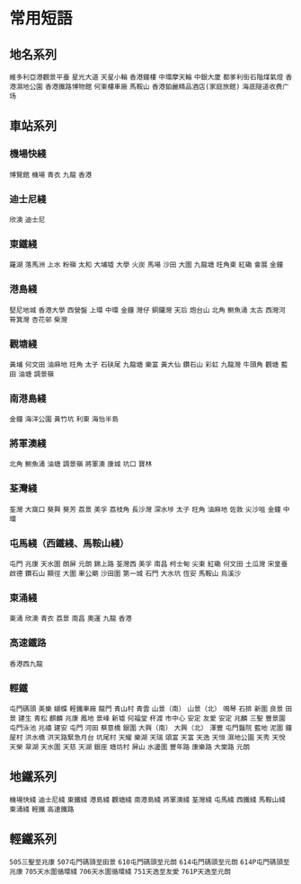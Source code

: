 # 常用短語
## 地名系列
`維多利亞港觀景平臺`
`星光大道`
`天星小輪`
`香港鐘樓`
`中環摩天輪`
`中銀大廈`
`都爹利街石階煤氣燈`
`香港濕地公園`
`香港鐵路博物館`
`何東樓車廠`
`馬鞍山`
`香港鉑麗精品酒店(家庭旅館)`
`海底隧道收费广场`
## 車站系列
### 機場快綫
`博覽館`
`機場`
`青衣`
`九龍`
`香港`
### 迪士尼綫
`欣澳`
`迪士尼`
### 東鐵綫
`羅湖`
`落馬洲`
`上水`
`粉嶺`
`太和`
`大埔墟`
`大學`
`火炭`
`馬場`
`沙田`
`大圍`
`九龍塘`
`旺角東`
`紅磡`
`會展`
`金鐘`
### 港島綫
`堅尼地城`
`香港大學`
`西營盤`
`上環`
`中環`
`金鐘`
`灣仔`
`銅鑼灣`
`天后`
`炮台山`
`北角`
`鲗魚涌`
`太古`
`西灣河`
`筲箕灣`
`杏花邨`
`柴灣`
### 觀塘綫
`黃埔`
`何文田`
`油麻地`
`旺角`
`太子`
`石硖尾`
`九龍塘`
`樂富`
`黃大仙`
`鑽石山`
`彩虹`
`九龍灣`
`牛頭角`
`觀塘`
`藍田`
`油塘`
`調景嶺`
### 南港島綫
`金鐘`
`海洋公園`
`黃竹坑`
`利東`
`海怡半島`
### 將軍澳綫
`北角`
`鲗魚涌`
`油塘`
`調景嶺`
`將軍澳`
`康城`
`坑口`
`寶林`
### 荃灣綫
`荃灣`
`大窩口`
`葵興`
`葵芳`
`荔景`
`美孚`
`荔枝角`
`長沙灣`
`深水埗`
`太子`
`旺角`
`油麻地`
`佐敦`
`尖沙咀`
`金鐘`
`中環`
### 屯馬綫（西鐵綫、馬鞍山綫）
`屯門`
`兆康`
`天水圍`
`朗屏`
`元朗`
`錦上路`
`荃灣西`
`美孚`
`南昌`
`柯士甸`
`尖東`
`紅磡`
`何文田`
`土瓜灣`
`宋皇臺`
`啟德`
`鑽石山`
`顯徑`
`大圍`
`車公廟`
`沙田圍`
`第一城`
`石門`
`大水坑`
`恆安`
`馬鞍山`
`烏溪沙`
### 東涌綫
`東涌`
`欣澳`
`青衣`
`荔景`
`南昌`
`奧運`
`九龍`
`香港`
### 高速鐵路
`香港西九龍`
### 輕鐵
`屯門碼頭`
`美樂`
`蝴蝶`
`輕鐵車廠`
`龍門`
`青山村`
`青雲`
`山景（南）`
`山景（北）`
`鳴琴`
`石排`
`新圍`
`良景`
`田景`
`建生`
`青松`
`麒麟`
`兆康`
`鳳地`
`景峰`
`新墟`
`何福堂`
`杯渡`
`市中心`
`安定`
`友愛`
`安定`
`兆麟`
`三聖`
`豐景園`
`屯門泳池`
`兆禧`
`建安`
`屯門`
`河田`
`蔡意橋`
`銀圍`
`大興（南）`
`大興（北）`
`澤豐`
`屯門醫院`
`藍地`
`泥圍`
`鐘屋村`
`洪水橋`
`洪天路緊急月台`
`坑尾村`
`天耀`
`樂湖`
`天瑞`
`頌富`
`天富`
`天逸`
`天恒`
`濕地公園`
`天秀`
`天悅`
`天榮`
`翠湖`
`天水圍`
`天慈`
`天湖`
`銀座`
`塘坊村`
`屏山`
`水邊圍`
`豐年路`
`康樂路`
`大棠路`
`元朗`
## 地鐵系列
`機場快綫`
`迪士尼綫`
`東鐵綫`
`港島綫`
`觀塘綫`
`南港島綫`
`將軍澳綫`
`荃灣綫`
`屯馬綫`
`西鐵綫`
`馬鞍山綫`
`東涌綫`
`輕鐵`
`高速鐵路`
## 輕鐵系列
`505三聖至兆康`
`507屯門碼頭至田景`
`610屯門碼頭至元朗`
`614屯門碼頭至元朗`
`614P屯門碼頭至兆康`
`705天水圍循環綫`
`706天水圍循環綫`
`751天逸至友愛`
`761P天逸至元朗`